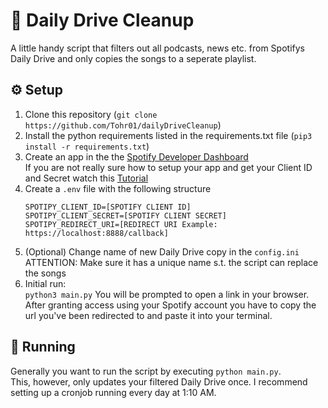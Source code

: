 # 🧹 Daily Drive Cleanup
A little handy script that filters out all podcasts, news etc. from Spotifys Daily Drive and only copies the songs to a seperate playlist.

## ⚙️ Setup
1. Clone this repository (`git clone https://github.com/Tohr01/dailyDriveCleanup`)
2. Install the python requirements listed in the requirements.txt file (`pip3 install -r requirements.txt`)
3. Create an app in the the [Spotify Developer Dashboard](https://developer.spotify.com/dashboard)<br>
   If you are not really sure how to setup your app and get your Client ID and Secret watch this [Tutorial](https://www.youtube.com/watch?v=kaBVN8uP358)
5. Create a `.env` file with the following structure
   ```
   SPOTIPY_CLIENT_ID=[SPOTIFY CLIENT ID]
   SPOTIPY_CLIENT_SECRET=[SPOTIFY CLIENT SECRET]
   SPOTIPY_REDIRECT_URI=[REDIRECT URI Example: https://localhost:8888/callback]
   ```
6. (Optional) Change name of new Daily Drive copy in the `config.ini`<br>
   ATTENTION: Make sure it has a unique name s.t. the script can replace the songs
7. Initial run:<br>
   `python3 main.py`
   You will be prompted to open a link in your browser. After granting access using your Spotify account you have to copy the url you've been redirected to and paste it into your terminal.

## 🚀 Running
Generally you want to run the script by executing `python main.py`.<br>
This, however, only updates your filtered Daily Drive once. I recommend setting up a cronjob running every day at 1:10 AM.

